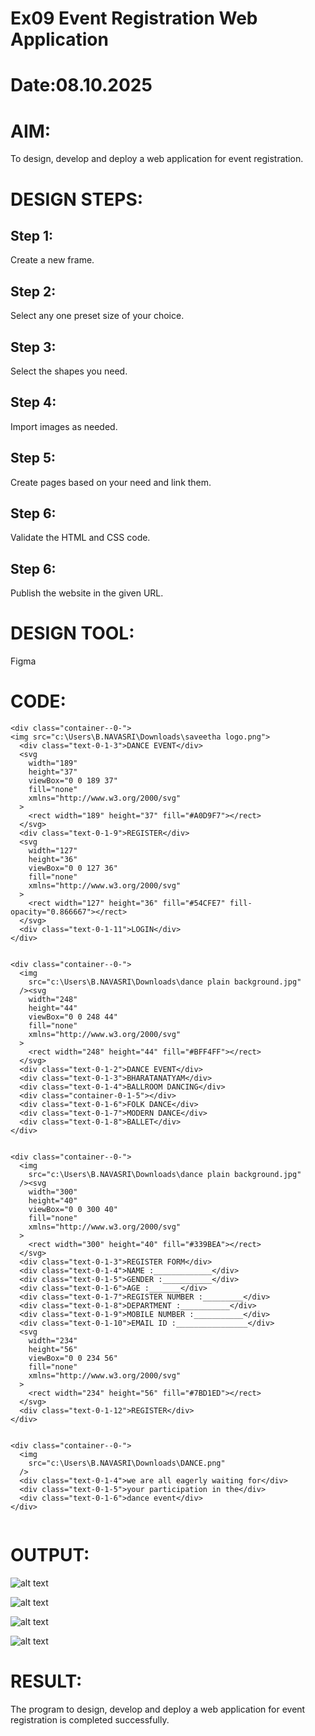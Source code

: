 # Ex09 Event Registration Web Application
# Date:08.10.2025
# AIM:
To design, develop and deploy a web application for event registration.

# DESIGN STEPS:
## Step 1:
Create a new frame.

## Step 2:
Select any one preset size of your choice.

## Step 3:
Select the shapes you need.

## Step 4:
Import images as needed.

## Step 5:
Create pages based on your need and link them.

## Step 6:
Validate the HTML and CSS code.

## Step 6:
Publish the website in the given URL.

# DESIGN TOOL:
Figma

# CODE:
```
<div class="container--0-">
<img src="c:\Users\B.NAVASRI\Downloads\saveetha logo.png">
  <div class="text-0-1-3">DANCE EVENT</div>
  <svg
    width="189"
    height="37"
    viewBox="0 0 189 37"
    fill="none"
    xmlns="http://www.w3.org/2000/svg"
  >
    <rect width="189" height="37" fill="#A0D9F7"></rect>
  </svg>
  <div class="text-0-1-9">REGISTER</div>
  <svg
    width="127"
    height="36"
    viewBox="0 0 127 36"
    fill="none"
    xmlns="http://www.w3.org/2000/svg"
  >
    <rect width="127" height="36" fill="#54CFE7" fill-opacity="0.866667"></rect>
  </svg>
  <div class="text-0-1-11">LOGIN</div>
</div>


<div class="container--0-">
  <img
    src="c:\Users\B.NAVASRI\Downloads\dance plain background.jpg"
  /><svg
    width="248"
    height="44"
    viewBox="0 0 248 44"
    fill="none"
    xmlns="http://www.w3.org/2000/svg"
  >
    <rect width="248" height="44" fill="#BFF4FF"></rect>
  </svg>
  <div class="text-0-1-2">DANCE EVENT</div>
  <div class="text-0-1-3">BHARATANATYAM</div>
  <div class="text-0-1-4">BALLROOM DANCING</div>
  <div class="container-0-1-5"></div>
  <div class="text-0-1-6">FOLK DANCE</div>
  <div class="text-0-1-7">MODERN DANCE</div>
  <div class="text-0-1-8">BALLET</div>
</div>


<div class="container--0-">
  <img
    src="c:\Users\B.NAVASRI\Downloads\dance plain background.jpg"
  /><svg
    width="300"
    height="40"
    viewBox="0 0 300 40"
    fill="none"
    xmlns="http://www.w3.org/2000/svg"
  >
    <rect width="300" height="40" fill="#339BEA"></rect>
  </svg>
  <div class="text-0-1-3">REGISTER FORM</div>
  <div class="text-0-1-4">NAME :_____________</div>
  <div class="text-0-1-5">GENDER :___________</div>
  <div class="text-0-1-6">AGE :_______</div>
  <div class="text-0-1-7">REGISTER NUMBER :_________</div>
  <div class="text-0-1-8">DEPARTMENT :___________</div>
  <div class="text-0-1-9">MOBILE NUMBER :___________</div>
  <div class="text-0-1-10">EMAIL ID :________________</div>
  <svg
    width="234"
    height="56"
    viewBox="0 0 234 56"
    fill="none"
    xmlns="http://www.w3.org/2000/svg"
  >
    <rect width="234" height="56" fill="#7BD1ED"></rect>
  </svg>
  <div class="text-0-1-12">REGISTER</div>
</div>


<div class="container--0-">
  <img
    src="c:\Users\B.NAVASRI\Downloads\DANCE.png"
  />
  <div class="text-0-1-4">we are all eagerly waiting for</div>
  <div class="text-0-1-5">your participation in the</div>
  <div class="text-0-1-6">dance event</div>
</div>


```
# OUTPUT:

![alt text](<Screenshot 2025-10-06 203926.png>)

![alt text](<Screenshot 2025-10-06 203942.png>)

![alt text](<Screenshot 2025-10-06 204815.png>)

![alt text](<Screenshot 2025-10-06 204825.png>)

# RESULT:
The program to design, develop and deploy a web application for event registration is completed successfully.
